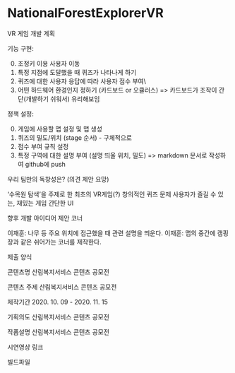 # NationalForestExplorerVR

VR 게임 개발 계획

기능 구현:

0) 조정키 이용 사용자 이동
1) 특정 지점에 도달했을 때 퀴즈가 나타나게 하기
2) 퀴즈에 대한 사용자 응답에 따라 사용자 점수 부여\
3) 어떤 하드웨어 환경인지 정하기 (카드보드 or 오큘러스)
 => 카드보드가 조작이 간단(개발하기 쉬워서) 유리해보임

정책 설정:

0) 게임에 사용할 맵 설정 및 맵 생성
1) 퀴즈의 밀도/위치 (stage 순서) - 구체적으로
2) 점수 부여 규칙 설정
3) 특정 구역에 대한 설명 부여 (설명 띄울 위치, 밀도)
=> markdown 문서로 작성하여 github에 push


우리 팀만의 독창성은? (의견 제안 요망) 

‘수목원 탐색’을 주제로 한 최초의 VR게임(?) 
창의적인 퀴즈 문제
사용자가 즐길 수 있는, 재밌는 게임
간단한 UI



향후 개발 아이디어 제안 코너

이재훈: 나무 등 주요 위치에 접근했을 때 관련 설명을 띄운다.
이재훈: 맵의 중간에 캠핑장과 같은 쉬어가는 코너를 제작한다.


제출 양식

콘텐츠명 
 산림복지서비스 콘텐츠 공모전

콘텐츠 주제
 산림복지서비스 콘텐츠 공모전

제작기간
 2020. 10. 09 - 2020. 11. 15

기획의도
 산림복지서비스 콘텐츠 공모전

작품설명
 산림복지서비스 콘텐츠 공모전

시연영상 링크


빌드파일

